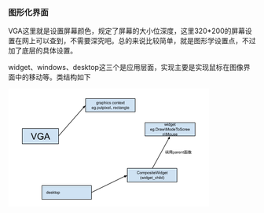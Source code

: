 ### 图形化界面

VGA这里就是设置屏幕颜色，规定了屏幕的大小位深度，这里320*200的屏幕设置在网上可以查到，不需要深究吧。总的来说比较简单，就是图形学设置点，不过加了底层的具体设置。

widget、windows、desktop这三个是应用层面，实现主要是实现鼠标在图像界面中的移动等。类结构如下

![1](./1.png)


